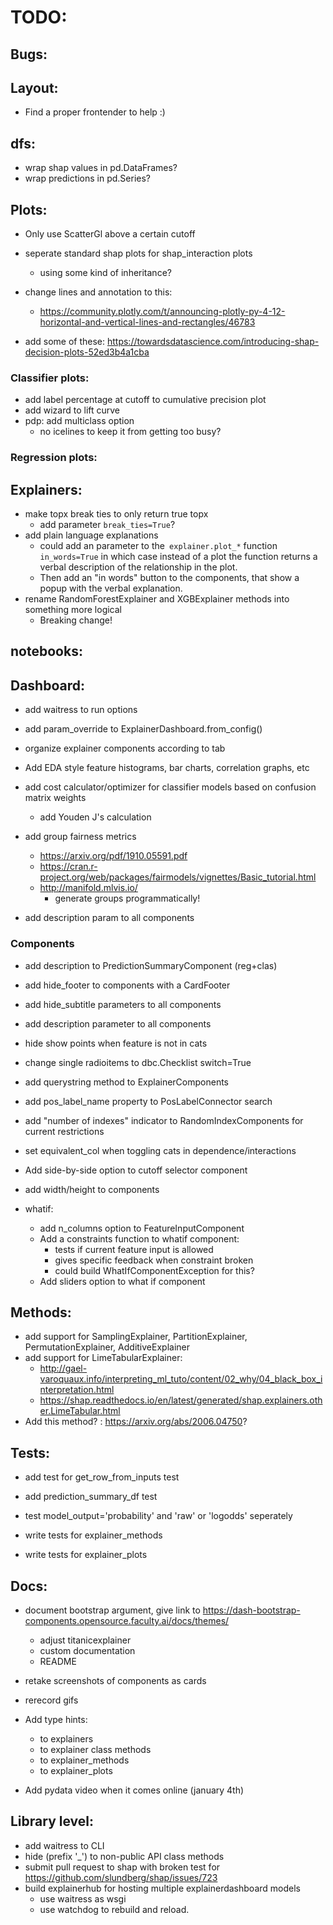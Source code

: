 
# TODO:

## Bugs:

## Layout:
- Find a proper frontender to help :)

## dfs:
- wrap shap values in pd.DataFrames?
- wrap predictions in pd.Series?

## Plots:
- Only use ScatterGl above a certain cutoff

- seperate standard shap plots for shap_interaction plots 
    - using some kind of inheritance?
- change lines and annotation to this:
    - https://community.plotly.com/t/announcing-plotly-py-4-12-horizontal-and-vertical-lines-and-rectangles/46783
- add some of these:
    https://towardsdatascience.com/introducing-shap-decision-plots-52ed3b4a1cba


### Classifier plots:
- add label percentage at cutoff to cumulative precision plot
- add wizard to lift curve
- pdp: add multiclass option
    - no icelines to keep it from getting too busy?

### Regression plots:


## Explainers:
- make topx break ties to only return true topx
    - add parameter `break_ties=True`?
- add plain language explanations
    - could add an parameter to the` explainer.plot_*` function  `in_words=True` in which 
        case instead of a plot the function returns a verbal description of the 
        relationship in the plot.
    - Then add an "in words" button to the components, that show a popup with
        the verbal explanation.
- rename RandomForestExplainer and XGBExplainer methods into something more logical
    - Breaking change!

## notebooks:


## Dashboard:
- add waitress to run options
- add param_override to ExplainerDashboard.from_config()

- organize explainer components according to tab

- Add EDA style feature histograms, bar charts, correlation graphs, etc
- add cost calculator/optimizer for classifier models based on confusion matrix weights
    - add Youden J's calculation
- add group fairness metrics
    - https://arxiv.org/pdf/1910.05591.pdf
    - https://cran.r-project.org/web/packages/fairmodels/vignettes/Basic_tutorial.html
    - http://manifold.mlvis.io/
        - generate groups programmatically!
- add description param to all components



### Components
- add description to PredictionSummaryComponent (reg+clas)
- add hide_footer to components with a CardFooter
- add hide_subtitle parameters to all components
- add description parameter to all components
- hide show points when feature is not in cats
- change single radioitems to dbc.Checklist switch=True

- add querystring method to ExplainerComponents
- add pos_label_name property to PosLabelConnector search
- add "number of indexes" indicator to RandomIndexComponents for current restrictions
- set equivalent_col when toggling cats in dependence/interactions
- Add side-by-side option to cutoff selector component
- add width/height to components
- whatif:
    - add n_columns option to FeatureInputComponent
    - Add a constraints function to whatif component:
        - tests if current feature input is allowed
        - gives specific feedback when constraint broken
        - could build WhatIfComponentException for this?
    - Add sliders option to what if component


## Methods:
- add support for SamplingExplainer, PartitionExplainer, PermutationExplainer, AdditiveExplainer
- add support for LimeTabularExplainer:
    - http://gael-varoquaux.info/interpreting_ml_tuto/content/02_why/04_black_box_interpretation.html
    - https://shap.readthedocs.io/en/latest/generated/shap.explainers.other.LimeTabular.html
- Add this method? : https://arxiv.org/abs/2006.04750?

## Tests:
- add test for get_row_from_inputs test
- add prediction_summary_df test

- test model_output='probability' and 'raw' or 'logodds' seperately
- write tests for explainer_methods
- write tests for explainer_plots

## Docs:
- document bootstrap argument, give link to https://dash-bootstrap-components.opensource.faculty.ai/docs/themes/
    - adjust titanicexplainer
    - custom documentation
    - README
- retake screenshots of components as cards
- rerecord gifs

- Add type hints:
    - to explainers
    - to explainer class methods
    - to explainer_methods
    - to explainer_plots
- Add pydata video when it comes online (january 4th)


## Library level:
- add waitress to CLI
- hide (prefix '_') to non-public API class methods
- submit pull request to shap with broken test for 
    https://github.com/slundberg/shap/issues/723
- build explainerhub for hosting multiple explainerdashboard models
    - use waitress as wsgi
    - use watchdog to rebuild and reload. 
